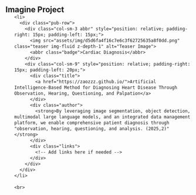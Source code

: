 <h2 id="publications" style="margin: 2px 0px -15px;">Imagine Project</h2>

<div class="publications">
  <ol class="bibliography">

    <li>
      <div class="pub-row">
        <div class="col-sm-3 abbr" style="position: relative; padding-right: 15px; padding-left: 15px;">
          <img src="assets/img/d5d6fa4f16c7e6c3f62725635a8f0dd.png" class="teaser img-fluid z-depth-1" alt="Teaser Image">
          <abbr class="badge">Cardiac Diagnosis</abbr>
        </div>
        <div class="col-sm-9" style="position: relative; padding-right: 15px; padding-left: 20px;">
          <div class="title">
            <a href="https://zaozzz.github.io/">Artificial Intelligence-Based Method for Diagnosing Heart Disease Through Observation, Hearing, Questioning, and Palpation</a>
          </div>
          <div class="author">
            <strong>By leveraging image segmentation, object detection, multimodal large language models, and an integrated data management platform, we enable comprehensive patient diagnosis through "observation, hearing, questioning, and analysis. (2025,2)"</strong>
          </div>
          <div class="links">
            <!-- Add links here if needed -->
          </div>
        </div>
      </div>
    </li>

    <br>

  </ol>
</div>
